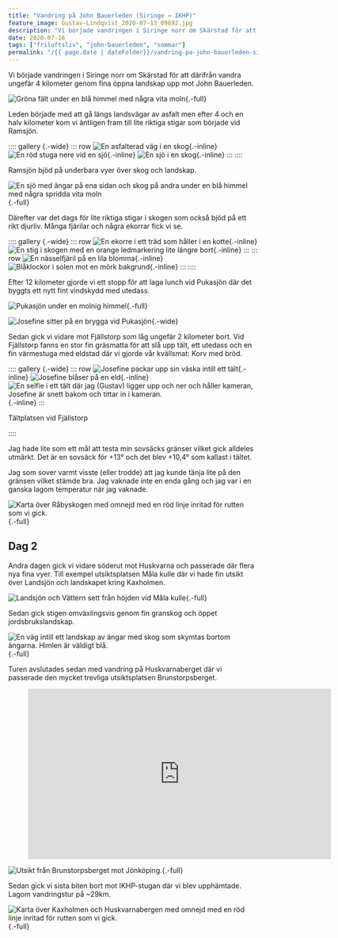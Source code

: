 ```yaml
---
title: "Vandring på John Bauerleden (Siringe → IKHP)"
feature_image: Gustav-Lindqvist_2020-07-13_09692.jpg
description: "Vi började vandringen i Siringe norr om Skärstad för att därifrån vandra ungefär 4 kilometer genom fina öppna landskap upp mot John…"
date: 2020-07-16
tags: ["friluftsliv", "john-bauerleden", "sommar"]
permalink: "/{{ page.date | dateFolder}}/vandring-pa-john-bauerleden-siringe-ikhp/index.html"
---
```


Vi började vandringen i Siringe norr om Skärstad för att därifrån vandra ungefär 4 kilometer genom fina öppna landskap upp mot John Bauerleden.

![Gröna fält under en blå himmel med några vita moln](Gustav-Lindqvist_2020-07-12_09572-Pano.jpg){.-full}

Leden började med att gå längs landsvägar av asfalt men efter 4 och en halv kilometer kom vi äntligen fram till lite riktiga stigar som började vid Ramsjön.

:::: gallery {.-wide}
::: row
![En asfalterad väg i en skog](Gustav-Lindqvist_2020-07-12_09576.jpg){.-inline}
![En röd stuga nere vid en sjö](Gustav-Lindqvist_2020-07-12_09585.jpg){.-inline}
![En sjö i en skog](Gustav-Lindqvist_2020-07-12_09586.jpg){.-inline}
:::
::::

Ramsjön bjöd på underbara vyer över skog och landskap.

![En sjö med ängar på ena sidan och skog på andra under en blå himmel med några spridda vita moln](Gustav-Lindqvist_2020-07-12_09581-Pano-1.jpg){.-full}

Därefter var det dags för lite riktiga stigar i skogen som också bjöd på ett rikt djurliv. Många fjärilar och några ekorrar fick vi se.

:::: gallery {.-wide}
::: row
![En ekorre i ett träd som håller i en kotte](Gustav-Lindqvist_2020-07-12_09611.jpg){.-inline}
![En stig i skogen med en orange ledmarkering lite längre bort](Gustav-Lindqvist_2020-07-12_09587-Pano.jpg){.-inline}
:::
::: row
![En nässelfjäril på en lila blomma](Gustav-Lindqvist_2020-07-12_09622.jpg){.-inline}
![Blåklockor i solen mot en mörk bakgrund](Gustav-Lindqvist_2020-07-12_09636.jpg){.-inline}
:::
::::

Efter 12 kilometer gjorde vi ett stopp för att laga lunch vid Pukasjön där det byggts ett nytt fint vindskydd med utedass.

![Pukasjön under en molnig himmel](Gustav-Lindqvist_2020-07-12_09661-Pano.jpg "Pukasjön"){.-full}

![Josefine sitter på en brygga vid Pukasjön](Gustav-Lindqvist_2020-07-12_09666.jpg){.-wide}

Sedan gick vi vidare mot Fjällstorp som låg ungefär 2 kilometer bort. Vid Fjällstorp fanns en stor fin gräsmatta för att slå upp tält, ett utedass och en fin värmestuga med eldstad där vi gjorde vår kvällsmat: Korv med bröd.

:::: gallery {.-wide}
::: row
![Josefine packar upp sin väska intill ett tält](Gustav-Lindqvist_2020-07-12_09672-1.jpg){.-inline}
![Josefine blåser på en eld](Gustav-Lindqvist_2020-07-12_09683.jpg){.-inline}
![En selfie i ett tält där jag (Gustav) ligger upp och ner och håller kameran, Josefine är snett bakom och tittar in i kameran.](Gustav-Lindqvist_2020-07-12_212456.jpg){.-inline}
:::

<figcaption><p>Tältplatsen vid Fjällstorp</p></figcaption>
::::

Jag hade lite som ett mål att testa min sovsäcks gränser vilket gick alldeles utmärkt. Det är en sovsäck för +13° och det blev +10,4° som kallast i tältet.

Jag som sover varmt visste (eller trodde) att jag kunde tänja lite på den gränsen vilket stämde bra. Jag vaknade inte en enda gång och jag var i en ganska lagom temperatur när jag vaknade.

![Karta över Råbyskogen med omnejd med en röd linje inritad för rutten som vi gick.](JohnBauerleden_Del-1.png "[Vandring på John Bauerleden från Siringe till Fjällstorp (14,32km)](https://www.strava.com/activities/3753226670)"){.-full}

## Dag 2

Andra dagen gick vi vidare söderut mot Huskvarna och passerade där flera nya fina vyer. Till exempel utsiktsplatsen Måla kulle där vi hade fin utsikt över Landsjön och landskapet kring Kaxholmen.

![Landsjön och Vättern sett från höjden vid Måla kulle](Gustav-Lindqvist_2020-07-13_09711-Pano.jpg "Landsjön sett från Måla kulle"){.-full}

Sedan gick stigen omväxlingsvis genom fin granskog och öppet jordsbrukslandskap.

![En väg intill ett landskap av ängar med skog som skymtas bortom ängarna. Himlen är väldigt blå.](Gustav-Lindqvist_2020-07-13_09720-Pano.jpg){.-full}

Turen avslutades sedan med vandring på Huskvarnaberget där vi passerade den mycket trevliga utsiktsplatsen Brunstorpsberget.

<figure class="embed video">
	<iframe width="612" height="344" src="https://www.youtube-nocookie.com/embed/lHH8InlHv4A?feature=oembed" frameborder="0" allow="accelerometer; autoplay; encrypted-media; gyroscope; picture-in-picture" allowfullscreen></iframe>
</figure>

![Utsikt från Brunstorpsberget mot Jönköping.](Gustav-Lindqvist_2020-07-13_09976-Pano.jpg "Utsikt från Brunstorpsberget"){.-full}

Sedan gick vi sista biten bort mot IKHP-stugan där vi blev upphämtade. Lagom vandringstur på ~29km.

![Karta över Kaxholmen och Huskvarnabergen med omnejd med en röd linje inritad för rutten som vi gick.](JohnBauerleden_Del-2.png "[Andra dagens vandring från Fjällstorp till IKHP (15,16km)](https://www.strava.com/activities/3755966671)"){.-full}
